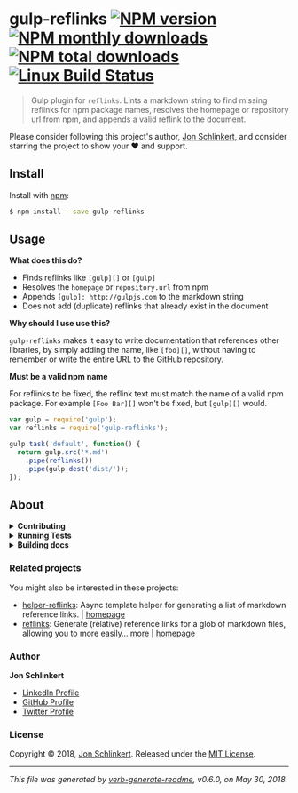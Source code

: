 # gulp-reflinks [![NPM version](https://img.shields.io/npm/v/gulp-reflinks.svg?style=flat)](https://www.npmjs.com/package/gulp-reflinks) [![NPM monthly downloads](https://img.shields.io/npm/dm/gulp-reflinks.svg?style=flat)](https://npmjs.org/package/gulp-reflinks) [![NPM total downloads](https://img.shields.io/npm/dt/gulp-reflinks.svg?style=flat)](https://npmjs.org/package/gulp-reflinks) [![Linux Build Status](https://img.shields.io/travis/jonschlinkert/gulp-reflinks.svg?style=flat&label=Travis)](https://travis-ci.org/jonschlinkert/gulp-reflinks)

> Gulp plugin for `reflinks`. Lints a markdown string to find missing reflinks for npm package names, resolves the homepage or repository url from npm, and appends a valid reflink to the document.

Please consider following this project's author, [Jon Schlinkert](https://github.com/jonschlinkert), and consider starring the project to show your :heart: and support.

## Install

Install with [npm](https://www.npmjs.com/):

```sh
$ npm install --save gulp-reflinks
```

## Usage

**What does this do?**

* Finds reflinks like `[gulp][]` or `[gulp]`
* Resolves the `homepage` or `repository.url` from npm
* Appends `[gulp]: http://gulpjs.com` to the markdown string
* Does not add (duplicate) reflinks that already exist in the document

**Why should I use use this?**

`gulp-reflinks` makes it easy to write documentation that references other libraries, by simply adding the name, like `[foo][]`, without having to remember or write the entire URL to the GitHub repository.

**Must be a valid npm name**

For reflinks to be fixed, the reflink text must match the name of a valid npm package. For example `[Foo Bar][]` won't be fixed, but `[gulp][]` would.

```js
var gulp = require('gulp');
var reflinks = require('gulp-reflinks');

gulp.task('default', function() {
  return gulp.src('*.md')
    .pipe(reflinks())
    .pipe(gulp.dest('dist/'));
});
```

## About

<details>
<summary><strong>Contributing</strong></summary>

Pull requests and stars are always welcome. For bugs and feature requests, [please create an issue](../../issues/new).

</details>

<details>
<summary><strong>Running Tests</strong></summary>

Running and reviewing unit tests is a great way to get familiarized with a library and its API. You can install dependencies and run tests with the following command:

```sh
$ npm install && npm test
```

</details>

<details>
<summary><strong>Building docs</strong></summary>

_(This project's readme.md is generated by [verb](https://github.com/verbose/verb-generate-readme), please don't edit the readme directly. Any changes to the readme must be made in the [.verb.md](.verb.md) readme template.)_

To generate the readme, run the following command:

```sh
$ npm install -g verbose/verb#dev verb-generate-readme && verb
```

</details>

### Related projects

You might also be interested in these projects:

* [helper-reflinks](https://www.npmjs.com/package/helper-reflinks): Async template helper for generating a list of markdown reference links. | [homepage](https://github.com/helpers/helper-reflinks "Async template helper for generating a list of markdown reference links.")
* [reflinks](https://www.npmjs.com/package/reflinks): Generate (relative) reference links for a glob of markdown files, allowing you to more easily… [more](https://github.com/jonschlinkert/reflinks) | [homepage](https://github.com/jonschlinkert/reflinks "Generate (relative) reference links for a glob of markdown files, allowing you to more easily create references from one file to another.")

### Author

**Jon Schlinkert**

* [LinkedIn Profile](https://linkedin.com/in/jonschlinkert)
* [GitHub Profile](https://github.com/jonschlinkert)
* [Twitter Profile](https://twitter.com/jonschlinkert)

### License

Copyright © 2018, [Jon Schlinkert](https://github.com/jonschlinkert).
Released under the [MIT License](LICENSE).

***

_This file was generated by [verb-generate-readme](https://github.com/verbose/verb-generate-readme), v0.6.0, on May 30, 2018._
